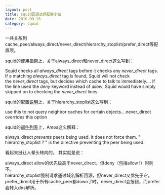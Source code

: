```yaml
---
layout: post
title: squid回源选择配置小结
date: 2010-09-26
category: squid
---
```

一共关系到cache_peer/always_direct/never_direct/hierarchy_stoplist/prefer_direct等配置项。

squid的<a href="http://www.deckle.co.za/squid-users-guide/Cache_Hierarchies#The_always_direct_and_never_direct_tags" target="_blank">使用指南</a>上，关于always_direct和never_direct这么写到：

Squid checks all <em>always_direct</em> tags before it checks any <em>never_direct</em> tags. If a matching <em>always_direct</em> tag is found, Squid will not check the <em>never_direct</em> tags, but decides which cache to talk to immediately....
If the line used the <em>deny</em> keyword instead of <em>allow</em>, Squid would have simply skipped on to checking the <em>never_direct</em> lines

squid的<a href="http://http://www.squid-cache.org/Doc/config/hierarchy_stoplist/" target="_blank">配置说明</a>上，关于hierarchy_stoplist这么写到：

use this to not query neighbor caches for certain objects....never_direct overrides this option

squid的<a href="http://www.squid-cache.org/mail-archive/squid-users/201009/0330.html" target="_blank">邮件列表</a>上，Amos这么解释：

always_direct *prevents* peers being used. It does not force them. " hierarchy_stoplist ? " is the directive preventing the peer being used.

看起来挺让人晕头转向的。
其实就是说：

always_direct allow的优先级高于never_direct，但deny（包括allow !）时则不。    
hierarchy_stoplist强制请求通过域名解析回源，但never_direct又优先于它。    
prefer_direct用于所有cache_peer都down了时，never_direct会报错，而prefer会转入dns解析。     

